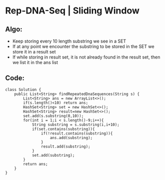 # Rep-DNA-Seq  | Sliding Window
## Algo:
* Keep storing every 10 length substring we see in a SET
* If at any point we encounter the substring to be stored in the SET we store it in a result set
* If while storing in result set, it is not already found in the result set, then we list it in the ans list

## Code:
```
class Solution {
    public List<String> findRepeatedDnaSequences(String s) {
        List<String> ans = new ArrayList<>();
        if(s.length()<10) return ans;
        HashSet<String> set = new HashSet<>();
        HashSet<String> result=new HashSet<>();
        set.add(s.substring(0,10));
        for(int i = 1;i < s.length()-9;i++){
            String substring = s.substring(i,i+10);
            if(set.contains(substring)){
                if(!result.contains(substring)){
                    ans.add(substring);
                }
                result.add(substring);
            }
            set.add(substring);
        }
        return ans;
    }
}
```
